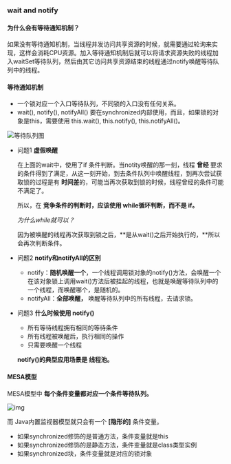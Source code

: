 ### wait and notify

#### 为什么会有等待通知机制？

​	如果没有等待通知机制，当线程并发访问共享资源的时候，就需要通过轮询来实现，这样会消耗CPU资源。加入等待通知机制后就可以将请求资源失败的线程加入waitSet等待队列，然后由其它访问共享资源结束的线程通过notify唤醒等待队列中的线程。



#### 等待通知机制

- 一个锁对应一个入口等待队列，不同锁的入口没有任何关系。
- wait(), notify(), notifyAll() 要在synchronized内部使用，而且，如果锁的对象是this，需要使用 this.wait(), this.notify(), this.notifyAll()。

![等待队列图](https://cdn.jsdelivr.net/gh/FraserYu/img-host/blog-img20200312141043.png)

- 问题1 **虚假唤醒**

    在上面的wait中，使用了if 条件判断。当notity唤醒的那一刻，线程 **曾经** 要求的条件得到了满足，从这一刻开始，到去条件队列中唤醒线程，到再次尝试获取锁的过程是有 **时间差**的，可能当再次获取到锁的时候，线程曾经的条件可能不满足了。

    所以，在 **竞争条件的判断时，应该使用 while循环判断，而不是 if。**

    *为什么while就可以？*

    ​	因为被唤醒的线程再次获取到锁之后，**是从wait()之后开始执行的，**所以会再次判断条件。

- 问题2 **notify和notifyAll的区别**

    - notify：**随机唤醒一个**，一个线程调用锁对象的notify()方法，会唤醒一个在该对象锁上调用wait()方法后被挂起的线程，也就是唤醒等待队列中的一个线程，而唤醒哪个，是随机的。
    - notifyAll：**全部唤醒，** 唤醒等待队列中的所有线程，去请求锁。

- 问题3 **什么时候使用 notify()**

    - 所有等待线程拥有相同的等待条件
    - 所有线程被唤醒后，执行相同的操作
    - 只需要唤醒一个线程

    **notify()的典型应用场景是 线程池。**



#### MESA模型

MESA模型中 **每个条件变量都对应一个条件等待队列。**

![img](https://cdn.jsdelivr.net/gh/FraserYu/img-host/blog-img20200315110223.png)

而 Java内置监视器模型就只会有一个 **[隐形的]** 条件变量。

- 如果synchronized修饰的是普通方法，条件变量就是this
- 如果synchronized修饰的是静态方法，条件变量就是class类型实例
- 如果synchronized块，条件变量就是对应的锁对象